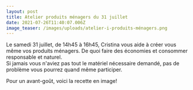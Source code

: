 ```yaml
---
layout: post
title: Atelier produits ménagers du 31 juillet
date: 2021-07-26T11:40:07.006Z
image_teaser: /images/uploads/atelier-i-produits-ménagers.png
---
```

Le samedi 31 juillet, de 14h45 à 16h45, Cristina vous aide à créer vous même vos produits ménagers. De quoi faire des économies et consommer responsable et naturel.\
Si jamais vous n'aviez pas tout le matériel nécessaire demandé, pas de problème vous pourrez quand même participer. 

Pour un avant-goût, voici la recette en image!